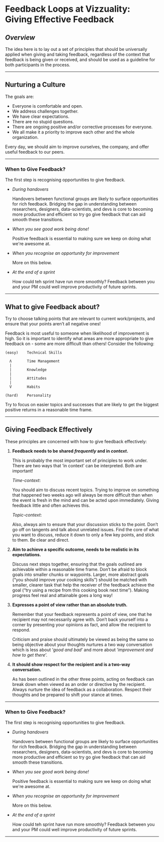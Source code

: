 # Feedback Loops at Vizzuality: Giving Effective Feedback

## *Overview*

The idea here is to lay out a set of principles that should be universally applied when giving and taking feedback, regardless of the context that feedback is being given or received, and should be used as a guideline for both participants in the process.

***

## Nurturing a Culture

The goals are:

- Everyone is comfortable and open.
- We address challenges together.
- We have clear expectations.
- There are no stupid questions.
- There are ongoing positive and/or corrective processes for everyone.
- We all make it a priority to improve each other and the whole organization. 

Every day, we should aim to improve ourselves, the company, and offer useful feedback to our peers.

***

### When to Give Feedback?

The first step is recognising opportunities to give feedback. 

- *During handovers*
  
  Handovers between functional groups are likely to surface opportunities for rich feedback. Bridging the gap in understanding between researchers, designers, data-scientists, and devs is core to becoming more productive and efficient so try go give feedback that can aid smooth these transitions.

- *When you see good work being done!*
  
  Positive feedback is essential to making sure we keep on doing what we're awesome at.

- *When you recognise an opportunity for improvement*
  
  More on this below.

- *At the end of a sprint*

  How could teh sprint have run more smoothly? Feedback between you and your PM could well improve productivity of future sprints.

***

## What to give Feedback about?

Try to choose talking points that are relevant to current work/projects, and ensure that your points aren’t all negative ones!

Feedback is most useful to someone when likelihood of improvement is high. So it is important to identify what areas are more appropriate to give feedback on - some are more difficult than others! Consider the following:

```
(easy)    Technical Skills
  
  Ʌ       Time Management
  |
  |       Knowledge
  |
  |       Attitudes
  |
  V       Habits
   
(hard)    Personality
```

Try to focus on easier topics and successes that are likely to get the biggest positive returns in a reasonable time frame.

***

## Giving Feedback Effectively

These principles are concerned with how to give feedback effectively:

1. **Feedback needs to be shared *frequently* and in *context*.**

    This is probably the most important set of principles to work under. There are two ways that ‘in context’ can be interpreted. Both are important!

    *Time-context*:

    You should aim to discuss recent topics. Trying to improve on something that happened two weeks ago will always be more difficult than when the event is fresh in the mind and can be acted upon immediately. Giving feedback little and often achieves this.

    *Topic-context*:

    Also, always aim to ensure that your discussion sticks to the point. Don’t go off on tangents and talk about unrelated issues. Find the core of what you want to discuss, reduce it down to only a few key points, and stick to them. Be clear and direct.


2. **Aim to achieve a specific outcome, needs to be realistic in its expectations.**
   
   Discuss next steps together, ensuring that the goals outlined are achievable within a reasonable time frame. Don’t be afraid to block goals into smaller chunks or waypoints. Larger, more abstract goals (“you should improve your cooking skills”) should be matched with smaller, clearer task that help the receiver of the feedback achieve the goal (“try using a recipe from this cooking book next time”). Making progress feel real and attainable goes a long way!


3. **Expresses a point of view rather than an absolute truth.**
   
   Remember that your feedback represents a point of view, one that he recipient may not necessarily agree with. Don’t back yourself into a corner by presenting your opinions as fact, and allow the recipient to respond.
   
   Criticism and praise should ultimately be viewed as being the same so being objective about your thoughts nurtures a two way conversation which is less about ‘*good and bad*’ and more about ‘*improvement and how to get there*’.


4. **It should show respect for the recipient and is a two-way conversation.**
   
   As has been outlined in the other three points, acting on feedback can break down when viewed as an order or directive by the recipient. Always nurture the idea of feedback as a collaboration. Respect their thoughts and be prepared to shift your stance at times.

***

### When to Give Feedback?

The first step is recognising opportunities to give feedback. 

- *During handovers*
  
  Handovers between functional groups are likely to surface opportunities for rich feedback. Bridging the gap in understanding between researchers, designers, data-scientists, and devs is core to becoming more productive and efficient so try go give feedback that can aid smooth these transitions.

- *When you see good work being done!*
  
  Positive feedback is essential to making sure we keep on doing what we're awesome at.

- *When you recognise an opportunity for improvement*
  
  More on this below.

- *At the end of a sprint*

  How could teh sprint have run more smoothly? Feedback between you and your PM could well improve productivity of future sprints.

***